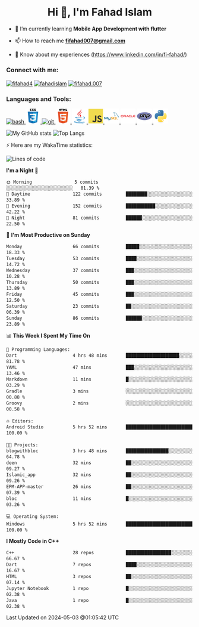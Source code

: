 <h1 align="center">Hi 👋, I'm Fahad Islam</h1>


- 🌱 I’m currently learning **Mobile App Development with flutter**

- 📫 How to reach me **fifahad007@gmail.com**

- 📄 Know about my experiences (https://www.linkedin.com/in/fi-fahad/)

<h3 align="left">Connect with me:</h3>
<p align="left">
<a href="https://twitter.com/fifahad4" target="blank"><img align="center" src="https://raw.githubusercontent.com/rahuldkjain/github-profile-readme-generator/master/src/images/icons/Social/twitter.svg" alt="fifahad4" height="30" width="40" /></a>
<a href="https://www.linkedin.com/in/fi-fahad/" target="blank"><img align="center" src="https://raw.githubusercontent.com/rahuldkjain/github-profile-readme-generator/master/src/images/icons/Social/linked-in-alt.svg" alt="fahadislam" height="30" width="40" /></a>
<a href="https://fb.com/fifahad.007" target="blank"><img align="center" src="https://raw.githubusercontent.com/rahuldkjain/github-profile-readme-generator/master/src/images/icons/Social/facebook.svg" alt="fifahad.007" height="30" width="40" /></a>
</p>

<h3 align="left">Languages and Tools:</h3>
<p align="left"> <a href="https://www.gnu.org/software/bash/" target="_blank" rel="noreferrer"> <img src="https://www.vectorlogo.zone/logos/gnu_bash/gnu_bash-icon.svg" alt="bash" width="40" height="40"/> </a> <a href="https://www.w3schools.com/css/" target="_blank" rel="noreferrer"> <img src="https://raw.githubusercontent.com/devicons/devicon/master/icons/css3/css3-original-wordmark.svg" alt="css3" width="40" height="40"/> </a> <a href="https://git-scm.com/" target="_blank" rel="noreferrer"> <img src="https://www.vectorlogo.zone/logos/git-scm/git-scm-icon.svg" alt="git" width="40" height="40"/> </a> <a href="https://www.w3.org/html/" target="_blank" rel="noreferrer"> <img src="https://raw.githubusercontent.com/devicons/devicon/master/icons/html5/html5-original-wordmark.svg" alt="html5" width="40" height="40"/> </a> <a href="https://www.java.com" target="_blank" rel="noreferrer"> <img src="https://raw.githubusercontent.com/devicons/devicon/master/icons/java/java-original.svg" alt="java" width="40" height="40"/> </a> <a href="https://developer.mozilla.org/en-US/docs/Web/JavaScript" target="_blank" rel="noreferrer"> <img src="https://raw.githubusercontent.com/devicons/devicon/master/icons/javascript/javascript-original.svg" alt="javascript" width="40" height="40"/> </a> <a href="https://www.mysql.com/" target="_blank" rel="noreferrer"> <img src="https://raw.githubusercontent.com/devicons/devicon/master/icons/mysql/mysql-original-wordmark.svg" alt="mysql" width="40" height="40"/> </a> <a href="https://www.oracle.com/" target="_blank" rel="noreferrer"> <img src="https://raw.githubusercontent.com/devicons/devicon/master/icons/oracle/oracle-original.svg" alt="oracle" width="40" height="40"/> </a> <a href="https://www.php.net" target="_blank" rel="noreferrer"> <img src="https://raw.githubusercontent.com/devicons/devicon/master/icons/php/php-original.svg" alt="php" width="40" height="40"/> </a> <a href="https://www.python.org" target="_blank" rel="noreferrer"> <img src="https://raw.githubusercontent.com/devicons/devicon/master/icons/python/python-original.svg" alt="python" width="40" height="40"/> </a> </p>

![My GitHub stats](https://github-readme-stats.vercel.app/api?username=Fahaddada47&show_icons=true&theme=radical)
![Top Langs](https://github-readme-stats.vercel.app/api/top-langs/?username=Fahaddada47&layout=donut)


⚡ Here are my WakaTime statistics:

<!--START_SECTION:waka-->
![Lines of code](https://img.shields.io/badge/From%20Hello%20World%20I%27ve%20Written-478.6%20thousand%20lines%20of%20code-blue)

**I'm a Night 🦉** 

```text
🌞 Morning                5 commits           ░░░░░░░░░░░░░░░░░░░░░░░░░   01.39 % 
🌆 Daytime                122 commits         ████████░░░░░░░░░░░░░░░░░   33.89 % 
🌃 Evening                152 commits         ███████████░░░░░░░░░░░░░░   42.22 % 
🌙 Night                  81 commits          ██████░░░░░░░░░░░░░░░░░░░   22.50 % 
```
📅 **I'm Most Productive on Sunday** 

```text
Monday                   66 commits          █████░░░░░░░░░░░░░░░░░░░░   18.33 % 
Tuesday                  53 commits          ████░░░░░░░░░░░░░░░░░░░░░   14.72 % 
Wednesday                37 commits          ███░░░░░░░░░░░░░░░░░░░░░░   10.28 % 
Thursday                 50 commits          ███░░░░░░░░░░░░░░░░░░░░░░   13.89 % 
Friday                   45 commits          ███░░░░░░░░░░░░░░░░░░░░░░   12.50 % 
Saturday                 23 commits          ██░░░░░░░░░░░░░░░░░░░░░░░   06.39 % 
Sunday                   86 commits          ██████░░░░░░░░░░░░░░░░░░░   23.89 % 
```


📊 **This Week I Spent My Time On** 

```text
💬 Programming Languages: 
Dart                     4 hrs 48 mins       ████████████████████░░░░░   81.78 % 
YAML                     47 mins             ███░░░░░░░░░░░░░░░░░░░░░░   13.46 % 
Markdown                 11 mins             █░░░░░░░░░░░░░░░░░░░░░░░░   03.29 % 
Gradle                   3 mins              ░░░░░░░░░░░░░░░░░░░░░░░░░   00.88 % 
Groovy                   2 mins              ░░░░░░░░░░░░░░░░░░░░░░░░░   00.58 % 

🔥 Editors: 
Android Studio           5 hrs 52 mins       █████████████████████████   100.00 % 

🐱‍💻 Projects: 
blogwithbloc             3 hrs 48 mins       ████████████████░░░░░░░░░   64.78 % 
deen                     32 mins             ██░░░░░░░░░░░░░░░░░░░░░░░   09.27 % 
Islamic_app              32 mins             ██░░░░░░░░░░░░░░░░░░░░░░░   09.26 % 
EPM-APP-master           26 mins             ██░░░░░░░░░░░░░░░░░░░░░░░   07.39 % 
bloc                     11 mins             █░░░░░░░░░░░░░░░░░░░░░░░░   03.26 % 

💻 Operating System: 
Windows                  5 hrs 52 mins       █████████████████████████   100.00 % 
```

**I Mostly Code in C++** 

```text
C++                      28 repos            █████████████████░░░░░░░░   66.67 % 
Dart                     7 repos             ████░░░░░░░░░░░░░░░░░░░░░   16.67 % 
HTML                     3 repos             ██░░░░░░░░░░░░░░░░░░░░░░░   07.14 % 
Jupyter Notebook         1 repo              █░░░░░░░░░░░░░░░░░░░░░░░░   02.38 % 
Java                     1 repo              █░░░░░░░░░░░░░░░░░░░░░░░░   02.38 % 
```




 Last Updated on 2024-05-03 @01:05:42 UTC
<!--END_SECTION:waka-->
